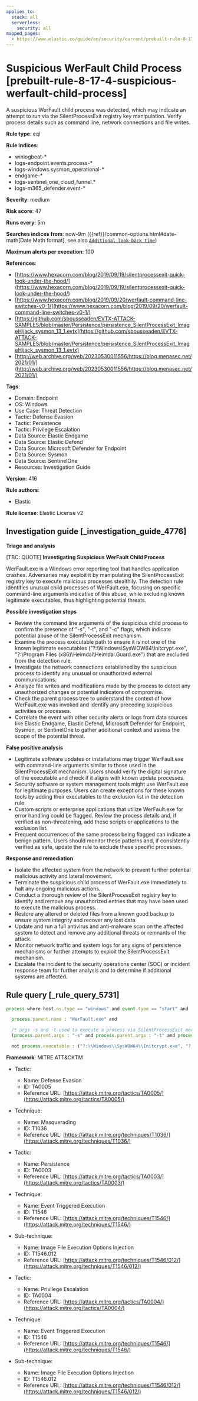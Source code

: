 ```yaml
---
applies_to:
  stack: all
  serverless:
    security: all
mapped_pages:
  - https://www.elastic.co/guide/en/security/current/prebuilt-rule-8-17-4-suspicious-werfault-child-process.html
---
```


# Suspicious WerFault Child Process [prebuilt-rule-8-17-4-suspicious-werfault-child-process]

A suspicious WerFault child process was detected, which may indicate an attempt to run via the SilentProcessExit registry key manipulation. Verify process details such as command line, network connections and file writes.

**Rule type**: eql

**Rule indices**:

* winlogbeat-*
* logs-endpoint.events.process-*
* logs-windows.sysmon_operational-*
* endgame-*
* logs-sentinel_one_cloud_funnel.*
* logs-m365_defender.event-*

**Severity**: medium

**Risk score**: 47

**Runs every**: 5m

**Searches indices from**: now-9m ({{ref}}/common-options.html#date-math[Date Math format], see also [`Additional look-back time`](docs-content://solutions/security/detect-and-alert/create-detection-rule.md#rule-schedule))

**Maximum alerts per execution**: 100

**References**:

* [https://www.hexacorn.com/blog/2019/09/19/silentprocessexit-quick-look-under-the-hood/](https://www.hexacorn.com/blog/2019/09/19/silentprocessexit-quick-look-under-the-hood/)
* [https://www.hexacorn.com/blog/2019/09/20/werfault-command-line-switches-v0-1/](https://www.hexacorn.com/blog/2019/09/20/werfault-command-line-switches-v0-1/)
* [https://github.com/sbousseaden/EVTX-ATTACK-SAMPLES/blob/master/Persistence/persistence_SilentProcessExit_ImageHijack_sysmon_13_1.evtx](https://github.com/sbousseaden/EVTX-ATTACK-SAMPLES/blob/master/Persistence/persistence_SilentProcessExit_ImageHijack_sysmon_13_1.evtx)
* [http://web.archive.org/web/20230530011556/https://blog.menasec.net/2021/01/](http://web.archive.org/web/20230530011556/https://blog.menasec.net/2021/01/)

**Tags**:

* Domain: Endpoint
* OS: Windows
* Use Case: Threat Detection
* Tactic: Defense Evasion
* Tactic: Persistence
* Tactic: Privilege Escalation
* Data Source: Elastic Endgame
* Data Source: Elastic Defend
* Data Source: Microsoft Defender for Endpoint
* Data Source: Sysmon
* Data Source: SentinelOne
* Resources: Investigation Guide

**Version**: 416

**Rule authors**:

* Elastic

**Rule license**: Elastic License v2

## Investigation guide [_investigation_guide_4776]

**Triage and analysis**

[TBC: QUOTE]
**Investigating Suspicious WerFault Child Process**

WerFault.exe is a Windows error reporting tool that handles application crashes. Adversaries may exploit it by manipulating the SilentProcessExit registry key to execute malicious processes stealthily. The detection rule identifies unusual child processes of WerFault.exe, focusing on specific command-line arguments indicative of this abuse, while excluding known legitimate executables, thus highlighting potential threats.

**Possible investigation steps**

* Review the command line arguments of the suspicious child process to confirm the presence of "-s", "-t", and "-c" flags, which indicate potential abuse of the SilentProcessExit mechanism.
* Examine the process executable path to ensure it is not one of the known legitimate executables ("?:\Windows\SysWOW64\Initcrypt.exe", "?:\Program Files (x86)\Heimdal\Heimdal.Guard.exe") that are excluded from the detection rule.
* Investigate the network connections established by the suspicious process to identify any unusual or unauthorized external communications.
* Analyze file writes and modifications made by the process to detect any unauthorized changes or potential indicators of compromise.
* Check the parent process tree to understand the context of how WerFault.exe was invoked and identify any preceding suspicious activities or processes.
* Correlate the event with other security alerts or logs from data sources like Elastic Endgame, Elastic Defend, Microsoft Defender for Endpoint, Sysmon, or SentinelOne to gather additional context and assess the scope of the potential threat.

**False positive analysis**

* Legitimate software updates or installations may trigger WerFault.exe with command-line arguments similar to those used in the SilentProcessExit mechanism. Users should verify the digital signature of the executable and check if it aligns with known update processes.
* Security software or system management tools might use WerFault.exe for legitimate purposes. Users can create exceptions for these known tools by adding their executables to the exclusion list in the detection rule.
* Custom scripts or enterprise applications that utilize WerFault.exe for error handling could be flagged. Review the process details and, if verified as non-threatening, add these scripts or applications to the exclusion list.
* Frequent occurrences of the same process being flagged can indicate a benign pattern. Users should monitor these patterns and, if consistently verified as safe, update the rule to exclude these specific processes.

**Response and remediation**

* Isolate the affected system from the network to prevent further potential malicious activity and lateral movement.
* Terminate the suspicious child process of WerFault.exe immediately to halt any ongoing malicious actions.
* Conduct a thorough review of the SilentProcessExit registry key to identify and remove any unauthorized entries that may have been used to execute the malicious process.
* Restore any altered or deleted files from a known good backup to ensure system integrity and recover any lost data.
* Update and run a full antivirus and anti-malware scan on the affected system to detect and remove any additional threats or remnants of the attack.
* Monitor network traffic and system logs for any signs of persistence mechanisms or further attempts to exploit the SilentProcessExit mechanism.
* Escalate the incident to the security operations center (SOC) or incident response team for further analysis and to determine if additional systems are affected.


## Rule query [_rule_query_5731]

```js
process where host.os.type == "windows" and event.type == "start" and

  process.parent.name : "WerFault.exe" and

  /* args -s and -t used to execute a process via SilentProcessExit mechanism */
  (process.parent.args : "-s" and process.parent.args : "-t" and process.parent.args : "-c") and

  not process.executable : ("?:\\Windows\\SysWOW64\\Initcrypt.exe", "?:\\Program Files (x86)\\Heimdal\\Heimdal.Guard.exe")
```

**Framework**: MITRE ATT&CKTM

* Tactic:

    * Name: Defense Evasion
    * ID: TA0005
    * Reference URL: [https://attack.mitre.org/tactics/TA0005/](https://attack.mitre.org/tactics/TA0005/)

* Technique:

    * Name: Masquerading
    * ID: T1036
    * Reference URL: [https://attack.mitre.org/techniques/T1036/](https://attack.mitre.org/techniques/T1036/)

* Tactic:

    * Name: Persistence
    * ID: TA0003
    * Reference URL: [https://attack.mitre.org/tactics/TA0003/](https://attack.mitre.org/tactics/TA0003/)

* Technique:

    * Name: Event Triggered Execution
    * ID: T1546
    * Reference URL: [https://attack.mitre.org/techniques/T1546/](https://attack.mitre.org/techniques/T1546/)

* Sub-technique:

    * Name: Image File Execution Options Injection
    * ID: T1546.012
    * Reference URL: [https://attack.mitre.org/techniques/T1546/012/](https://attack.mitre.org/techniques/T1546/012/)

* Tactic:

    * Name: Privilege Escalation
    * ID: TA0004
    * Reference URL: [https://attack.mitre.org/tactics/TA0004/](https://attack.mitre.org/tactics/TA0004/)

* Technique:

    * Name: Event Triggered Execution
    * ID: T1546
    * Reference URL: [https://attack.mitre.org/techniques/T1546/](https://attack.mitre.org/techniques/T1546/)

* Sub-technique:

    * Name: Image File Execution Options Injection
    * ID: T1546.012
    * Reference URL: [https://attack.mitre.org/techniques/T1546/012/](https://attack.mitre.org/techniques/T1546/012/)



